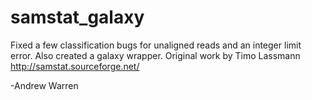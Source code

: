 samstat_galaxy
==============

Fixed a few classification bugs for unaligned reads and an integer limit error. Also created a galaxy wrapper. Original work by Timo Lassmann http://samstat.sourceforge.net/ 

-Andrew Warren
